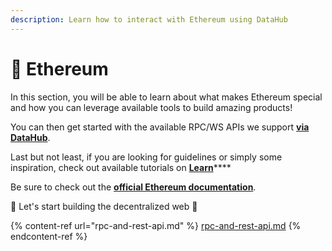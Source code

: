 ```yaml
---
description: Learn how to interact with Ethereum using DataHub
---
```


# 💎 Ethereum

In this section, you will be able to learn about what makes Ethereum special and how you can leverage available tools to build amazing products!

You can then get started with the available RPC/WS APIs we support [**via DataHub**](https://datahub.figment.io/).

Last but not least, if you are looking for guidelines or simply some inspiration, check out available tutorials on [**Learn**](https://learn.figment.io/protocols/polygon)****

Be sure to check out the [**official Ethereum documentation**](https://ethereum.org/en/developers/docs/).

🚀 Let's start building the decentralized web 🚀[ ](https://learn.figment.io/network-documentation/polkadot/polkadot-101)

{% content-ref url="rpc-and-rest-api.md" %}
[rpc-and-rest-api.md](rpc-and-rest-api.md)
{% endcontent-ref %}
